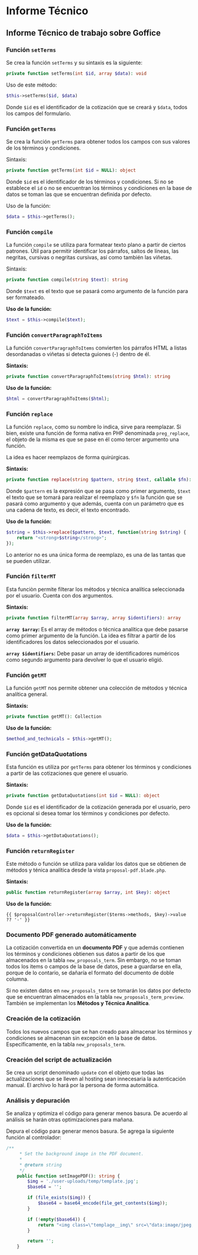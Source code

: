 # Informe Técnico

## Informe Técnico de trabajo sobre Goffice

### Función `setTerms`

Se crea la función `setTerms` y su sintaxis es la siguiente:

```php
private function setTerms(int $id, array $data): void
```

Uso de este método:

```php
$this->setTerms($id, $data)
```

Donde `$id` es el identificador de la cotización que se creará y `$data`, todos los campos del formulario.

### Función `getTerms`

Se crea la función `getTerms` para obtener todos los campos con sus valores de los términos y condiciones.

Sintaxis:

```php
private function getTerms(int $id = NULL): object
```

Donde `$id` es el identificador de los términos y condiciones. Si no se establece el `id` o no se encuentran los términos y condiciones en la base de datos se toman las que se encuentran definida por defecto.

Uso de la función:

```php
$data = $this->getTerms();
```

### Función `compile`

La función `compile` se utiliza para formatear texto plano a partir de ciertos patrones. Útil para permitir identificar los párrafos, saltos de líneas, las negritas, cursivas o negritas cursivas, así como también las viñetas.

Sintaxis:

```php
private function compile(string $text): string
```

Donde `$text` es el texto que se pasará como argumento de la función para ser formateado.

**Uso de la función:**

```php
$text = $this->compile($text);
```

### Función `convertParagraphToItems`

La función `convertParagraphToItems` convierten los párrafos HTML a listas desordanadas o viñetas si detecta guiones (-) dentro de él.

**Sintaxis:**

```php
private function convertParagraphToItems(string $html): string
```

**Uso de la función:**

```php
$html = convertParagraphToItems($html);
```

### Función `replace`

La función `replace`, como su nombre lo indica, sirve para reemplazar. Si bien, existe una función de forma nativa en PHP denominada `preg_replace`, el objeto de la misma es que se pase en él como tercer argumento una función.

La idea es hacer reemplazos de forma quirúrgicas.

**Sintaxis:**

```php
private function replace(string $pattern, string $text, callable $fn): string
```

Donde `$pattern` es la expresión que se pasa como primer argumento, `$text` el texto que se tomará para realizar el reemplazo y `$fn` la función que se pasará como argumento y que además, cuenta con un parámetro que es una cadena de texto, es decir, el texto encontrado.

**Uso de la función:**

```php
$string = $this->replace($pattern, $text, function(string $string) {
    return "<strong>$string</strong>";
});
```

Lo anterior no es una única forma de reemplazo, es una de las tantas que se pueden utilizar.

### Función `filterMT`

Esta funciòn permite filterar los métodos y técnica analítica seleccionada por el usuario. Cuenta con dos argumentos.

**Sintaxis:**

```php
private function filterMT(array $array, array $identifiers): array
```

**`array $array`:** Es el array de métodos o técnica analítica que debe pasarse como primer argumento de la función. La idea es filtrar a partir de los identificadores los datos seleccionados por el usuario.

**`array $identifiers`:** Debe pasar un array de identificadores numéricos como segundo argumento para devolver lo que el usuario eligió.

### Función `getMT`

La función `getMT` nos permite obtener una colección de métodos y técnica analítica general.

**Sintaxis:**

```php
private function getMT(): Collection
```

**Uso de la función:**

```php
$method_and_technicals = $this->getMT();
```

### Función getDataQuotations

Esta función es utiliza por `getTerms` para obtener los términos y condiciones a partir de las cotizaciones que genere el usuario.

**Sintaxis:**

```php
private function getDataQuotations(int $id = NULL): object
```

Donde `$id` es el identificador de la cotización generada por el usuario, pero es opcional si desea tomar los términos y condiciones por defecto.

**Uso de la función:**

```php
$data = $this->getDataQuotations();
```

### Función `returnRegister`

Este método o función se utiliza para validar los datos que se obtienen de métodos y ténica analítica desde la vista `proposal-pdf.blade.php`.

**Sintaxis:**

```php
public function returnRegister(array $array, int $key): object
```

**Uso de la función:**

```blade
{{ $proposalController->returnRegister($terms->methods, $key)->value ?? '-' }}
```

### Documento PDF generado automáticamente

La cotización convertida en un **documento PDF** y que además contienen los términos y condiciones obtienen sus datos a partir de los que almacenados en la tabla `new_proposals_term`. Sin embargo, no se toman todos los items o campos de la base de datos, pese a guardarse en ella, porque de lo contario, se dañaría el formato del documento de doble columna.

Si no existen datos en `new_proposals_term` se tomarán los datos por defecto que se encuentran almacenados en la tabla `new_proposals_term_preview`.
También se implementan los **Métodos y Técnica Analítica**.

### Creación de la cotización

Todos los nuevos campos que se han creado para almacenar los términos y condiciones se almacenan sin excepción en la base de datos. Específicamente, en la tabla `new_proposals_term`.

### Creación del script de actualización

Se crea un script denominado `update` con el objeto que todas las actualizaciones que se lleven al hosting sean innecesaria la autenticación manual. El archivo lo hará por la persona de forma automática.

### Análisis y depuración

Se analiza y optimiza el código para generar menos basura. De acuerdo al análisis se harán otras optimizaciones para mañana.

Depura el código para generar menos basura. Se agrega la siguiente función al controlador:

```php
/**
     * Set the background image in the PDF document.
     *
     * @return string
     */
    public function setImagePDF(): string {
        $img = './user-uploads/temp/template.jpg';
        $base64 = '';

        if (file_exists($img)) {
            $base64 = base64_encode(file_get_contents($img));
        }

        if (!empty($base64)) {
            return "<img class=\"templage__img\" src=\"data:image/jpeg;base64,$base64\" alt=\"Background\" />";
        }

        return '';
    }

```
